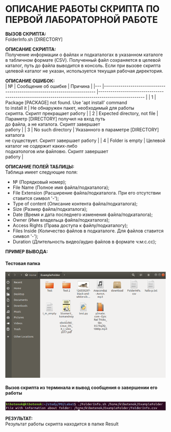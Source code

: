 # ОПИСАНИЕ РАБОТЫ СКРИПТА ПО ПЕРВОЙ ЛАБОРАТОРНОЙ РАБОТЕ  
**ВЫЗОВ СКРИПТА:**  
FolderInfo.sh [DIRECTORY]  

**ОПИСАНИЕ СКРИПТА:**  
Получение информации о файлах и подкаталогах в указанном каталоге в табличном формате (CSV). Полученный файл сохраняется в целевой каталог, путь до файла выводится в консоль. Если при вызове скрипта целевой каталог не указан, используется текущая рабочая директория.

**ОПИСАНИЕ ОШИБОК:**  
| № 	| Сообщение об ошибке                                                      	| Причина                                                                                            	|
|---	|--------------------------------------------------------------------------	|----------------------------------------------------------------------------------------------------	|
| 1 	| Package [PACKAGE] not found. Use 'apt install' command <br>to install it 	| Не обнаружен пакет, необходимый для работы<br>скрипта. Скрипт прекращает работу                    	|
| 2 	| Expected directory, not file                                             	| Параметр [DIRECTORY] получил на вход путь <br>до файла, а не каталога. Скрипт завершает <br>работу 	|
| 3 	| No such directory                                                        	| Указанного в параметре [DIRECTORY] каталога <br>не существует. Скрипт завершает работу             	|
| 4 	| Folder is empty                                                          	| Целевой каталог не содержит каких-либо <br>подкатологов или файловю. Скрипт завершает <br>работу   	|

**ОПИСАНИЕ ПОЛЕЙ ТАБЛИЦЫ:**  
Таблица имеет следующие поля: 
+ № (Порядковый номер);  
+	File Name (Полное имя файла/подкаталога);  
+ File Extension (Расширение файла/подкаталога. При его отсутствии ставится символ '-');  
+ Type of content (Описание контента файла/подкаталога);  
+	Size (Размер файла/подкаталога);  
+	Date (Время и дата последнего изменения файла/подкаталога);  
+ Owner (Имя владельца файла/подкаталога);  
+ Access Rights (Права доступа к файлу/подкаталогу);  
+ Files Inside (Количество файлов в подкаталоге. Для файлов ставится символ '-');  
+ Duration (Длительность видео/аудио файлов в формате ч:м:с.сс);  

**ПРИМЕР ВЫВОДА:**  
#### Тестовая папка  
![alt text](Screenshots/folder.png "Тестовая папка")
#### Вызов скрипта из терминала и вывод сообщения о завершении его работы  
![alt text](Screenshots/result.png "Вывод сообщения после завершения скрипта")  

**РЕЗУЛЬТАТ:**  
Результат работы скрипта находится в папке Result
